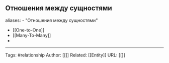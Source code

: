 ## Отношения между сущностями
aliases: 
	- "Отношения между сущностями"

- [[One-to-One]]
- [[Many-To-Many]]
- 

---
Tags: #relationship
Author: [[]]
Related: [[Entity]]
URL: [[]]